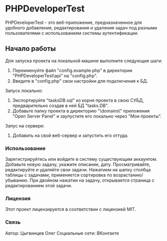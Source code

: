 # PHPDeveloperTest

PHPDeveloperTest - это веб-приложение, предназначенное для удобного добавления, редактирования и удаления задач под разными пользователями с использованием системы аутентификации.

## Начало работы

Для запуска проекта на локальной машине выполните следующие шаги:
1. Переименуйте файл "config.example.php" в директории "PHPDeveloperTest\api\" на "config.php".
2. Введите в "config.php" свои настройки для подключения к БД.

Запуск локально:
1. Экспортируйте "tasksDB.sql" из корня проекта в свою СУБД, предварительно создав в ней БД "tasks.DB".
2. Добавьте папку проекта в директорию "\domains\\" приложения "Open Server Panel" и заупустите его локально через "Мои проекты".

Запус на сервере:
1. Добавить на свой веб-сервер и запустить его оттуда.

### Использование

Зарегистрируйтесь или войдите в систему существующим аккаунтом.
Добавьте новую задачу, укажите описание, дату.
Просматривайте, редактируйте и удаляйте свои задачи.
Нажатием на шапку столбца таблицы с задачами, применяется сортировка по возрастанию/убыванию.
При двойном нажатии на задачу, открывается страница с редактированием этой задачи.

### Лицензия

Этот проект лицензируется в соответствии с лицензией MIT.

### Связь

Автор: Цыгвинцев Олег
Социальные сети: ВКонтакте
